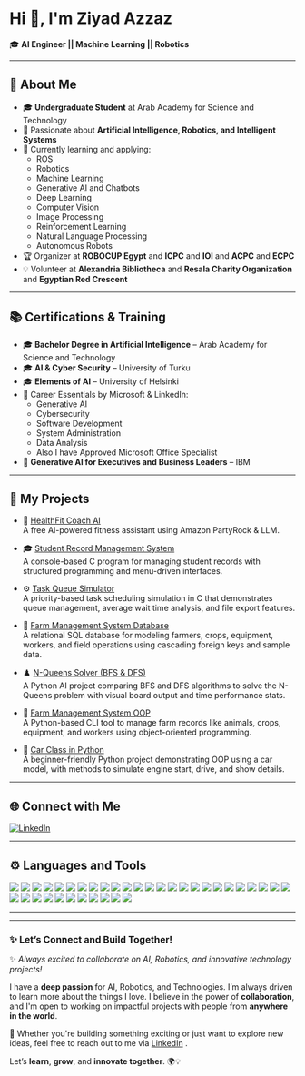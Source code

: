 # Hi 👋, I'm Ziyad Azzaz

🎓 **AI Engineer || Machine Learning || Robotics**

---

## 🧠 About Me

- 🎓 **Undergraduate Student** at Arab Academy for Science and Technology
- 🤖 Passionate about **Artificial Intelligence, Robotics, and Intelligent Systems**
- 🚀 Currently learning and applying:
  - ROS
  - Robotics
  - Machine Learning
  - Generative AI and Chatbots
  - Deep Learning
  - Computer Vision
  - Image Processing
  - Reinforcement Learning
  - Natural Language Processing
  - Autonomous Robots
- 🏆 Organizer at **ROBOCUP Egypt** and **ICPC** and **IOI** and **ACPC** and **ECPC**
- 💡 Volunteer at **Alexandria Bibliotheca** and **Resala Charity Organization** and **Egyptian Red Crescent**

---

## 📚 Certifications & Training

- 🎓 **Bachelor Degree in Artificial Intelligence** – Arab Academy for Science and Technology
- 🎓 **AI & Cyber Security** – University of Turku
- 🎓 **Elements of AI** – University of Helsinki
- 🧩 Career Essentials by Microsoft & LinkedIn:
  - Generative AI
  - Cybersecurity
  - Software Development
  - System Administration
  - Data Analysis
  - Also I have Approved Microsoft Office Specialist
- 🧠 **Generative AI for Executives and Business Leaders** – IBM
  
---
## 🧩 My Projects

- 🧠 [HealthFit Coach AI](https://github.com/ZiyadAzzaz/HealthFit-Coach-AI)  
  A free AI-powered fitness assistant using Amazon PartyRock & LLM.

- 🎓 [Student Record Management System](https://github.com/ZiyadAzzaz/Student_Record_Management_System)  
  A console-based C program for managing student records with structured programming and menu-driven interfaces.

- ⚙️ [Task Queue Simulator](https://github.com/ZiyadAzzaz/Task-Queue-Simulator)  
  A priority-based task scheduling simulation in C that demonstrates queue management, average wait time analysis, and file export features.

- 🌾 [Farm Management System Database](https://github.com/ZiyadAzzaz/Farm-Management-DB)  
  A relational SQL database for modeling farmers, crops, equipment, workers, and field operations using cascading foreign keys and sample data.

- ♟️ [N-Queens Solver (BFS & DFS)](https://github.com/ZiyadAzzaz/N_Queen_Solver)  
  A Python AI project comparing BFS and DFS algorithms to solve the N-Queens problem with visual board output and time performance stats.

- 🌱 [Farm Management System OOP](https://github.com/ZiyadAzzaz/Farm-Management-System-OOP)  
  A Python-based CLI tool to manage farm records like animals, crops, equipment, and workers using object-oriented programming.

- 🚗 [Car Class in Python](https://github.com/ZiyadAzzaz/Car-Class-Python-OOP)  
  A beginner-friendly Python project demonstrating OOP using a car model, with methods to simulate engine start, drive, and show details.



---

## 🌐 Connect with Me

[![LinkedIn](https://img.shields.io/badge/LinkedIn-Connect-blue?logo=linkedin)](https://eg.linkedin.com/in/ziyad-azzaz)
<!--[![Gmail](https://img.shields.io/badge/Email-ziyadazzazdesigner@gmail.com-red?logo=gmail)](mailto:ziyadazzazdesigner@gmail.com)-->

---

## ⚙️ Languages and Tools

<p align="left">
  <!-- Programming Languages -->
  <img src="https://img.shields.io/badge/Python-3776AB?style=for-the-badge&logo=python&logoColor=white"/>
  <img src="https://img.shields.io/badge/C-00599C?style=for-the-badge&logo=c&logoColor=white"/>
  <img src="https://img.shields.io/badge/C++-00599C?style=for-the-badge&logo=cplusplus&logoColor=white"/>
  <img src="https://img.shields.io/badge/JavaScript-F7DF1E?style=for-the-badge&logo=javascript&logoColor=black"/>
  <img src="https://img.shields.io/badge/Bash-4EAA25?style=for-the-badge&logo=gnubash&logoColor=white"/>
  <img src="https://img.shields.io/badge/Shell-89E051?style=for-the-badge&logo=gnu&logoColor=white"/>
  <img src="https://img.shields.io/badge/PowerShell-5391FE?style=for-the-badge&logo=powershell&logoColor=white"/>

  <!-- Web -->
  <img src="https://img.shields.io/badge/HTML5-E34F26?style=for-the-badge&logo=html5&logoColor=white"/>
  <img src="https://img.shields.io/badge/CSS3-1572B6?style=for-the-badge&logo=css3&logoColor=white"/>
  <img src="https://img.shields.io/badge/Node.js-339933?style=for-the-badge&logo=nodedotjs&logoColor=white"/>
  <img src="https://img.shields.io/badge/Bootstrap-7952B3?style=for-the-badge&logo=bootstrap&logoColor=white"/>

  <!-- Data Science / AI -->
  <img src="https://img.shields.io/badge/NumPy-013243?style=for-the-badge&logo=numpy&logoColor=white"/>
  <img src="https://img.shields.io/badge/Pandas-150458?style=for-the-badge&logo=pandas&logoColor=white"/>
  <img src="https://img.shields.io/badge/Matplotlib-11557C?style=for-the-badge&logo=plotly&logoColor=white"/>
  <img src="https://img.shields.io/badge/Seaborn-8A4182?style=for-the-badge&logo=python&logoColor=white"/>
  <img src="https://img.shields.io/badge/scikit--learn-F7931E?style=for-the-badge&logo=scikit-learn&logoColor=white"/>
  <img src="https://img.shields.io/badge/TensorFlow-FF6F00?style=for-the-badge&logo=tensorflow&logoColor=white"/>
  <img src="https://img.shields.io/badge/PyTorch-EE4C2C?style=for-the-badge&logo=pytorch&logoColor=white"/>
  <img src="https://img.shields.io/badge/OpenCV-5C3EE8?style=for-the-badge&logo=opencv&logoColor=white"/>
  <img src="https://img.shields.io/badge/Keras-D00000?style=for-the-badge&logo=keras&logoColor=white"/>
  <img src="https://img.shields.io/badge/Jupyter-F37626?style=for-the-badge&logo=jupyter&logoColor=white"/>

  <!-- Network/Security -->
  <img src="https://img.shields.io/badge/Wireshark-1679A7?style=for-the-badge&logo=wireshark&logoColor=white"/>
  <img src="https://img.shields.io/badge/Kali_Linux-557C94?style=for-the-badge&logo=kalilinux&logoColor=white"/>
  <img src="https://img.shields.io/badge/VMware-607078?style=for-the-badge&logo=vmware&logoColor=white"/>
  <img src="https://img.shields.io/badge/VirtualBox-183A61?style=for-the-badge&logo=virtualbox&logoColor=white"/>
  <img src="https://img.shields.io/badge/PacketTracer-0088CC?style=for-the-badge&logo=cisco&logoColor=white"/>

  <!-- Databases -->
  <img src="https://img.shields.io/badge/MongoDB-47A248?style=for-the-badge&logo=mongodb&logoColor=white"/>
  <img src="https://img.shields.io/badge/SQL-4479A1?style=for-the-badge&logo=postgresql&logoColor=white"/>

  <!-- OS / Dev Tools -->
  <img src="https://img.shields.io/badge/Linux-FCC624?style=for-the-badge&logo=linux&logoColor=black"/>
  <img src="https://img.shields.io/badge/Linux_CLI-333333?style=for-the-badge&logo=linux&logoColor=white"/>
  <img src="https://img.shields.io/badge/Ubuntu-E95420?style=for-the-badge&logo=ubuntu&logoColor=white"/>
  <img src="https://img.shields.io/badge/VSCode-007ACC?style=for-the-badge&logo=visualstudiocode&logoColor=white"/>
  <img src="https://img.shields.io/badge/Docker-2496ED?style=for-the-badge&logo=docker&logoColor=white"/>

  <!-- IoT / Embedded -->
  <img src="https://img.shields.io/badge/Arduino-00979D?style=for-the-badge&logo=arduino&logoColor=white"/>
  <img src="https://img.shields.io/badge/ESP32-000000?style=for-the-badge&logo=espressif&logoColor=white"/>
  <img src="https://img.shields.io/badge/Raspberry_Pi-C51A4A?style=for-the-badge&logo=raspberrypi&logoColor=white"/>
</p>


---
---

### ✨ Let’s Connect and Build Together!

✨ *Always excited to collaborate on AI, Robotics, and innovative technology projects!*

I have a **deep passion** for AI, Robotics, and Technologies. I’m always driven to learn more about the things I love. I believe in the power of **collaboration**, and I'm open to working on impactful projects with people from **anywhere in the world**.

🚀 Whether you're building something exciting or just want to explore new ideas, feel free to reach out to me via [LinkedIn](https://eg.linkedin.com/in/ziyad-azzaz) .

Let’s **learn**, **grow**, and **innovate together**. 🌍💡


